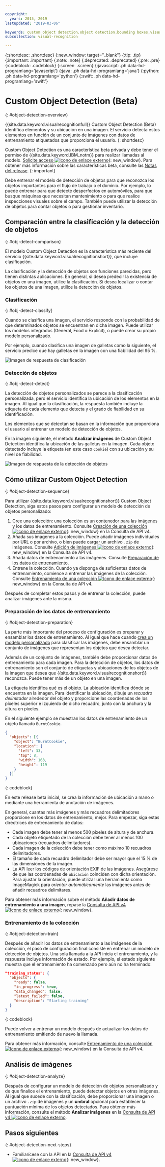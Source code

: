 ```yaml
---

copyright:
  years: 2015, 2019
lastupdated: "2019-03-06"

keywords: custom object detection,object detection,bounding boxes,visual inspection
subcollection: visual-recognition

---
```


{:shortdesc: .shortdesc}
{:new_window: target="_blank"}
{:tip: .tip}
{:important: .important}
{:note: .note}
{:deprecated: .deprecated}
{:pre: .pre}
{:codeblock: .codeblock}
{:screen: .screen}
{:javascript: .ph data-hd-programlang='javascript'}
{:java: .ph data-hd-programlang='java'}
{:python: .ph data-hd-programlang='python'}
{:swift: .ph data-hd-programlang='swift'}

<!-- Link definitions -->

[api-ref-v4]: https://{DomainName}/apidocs/visual-recognition-v4

# Custom Object Detection (Beta)
{: #object-detection-overview}

{{site.data.keyword.visualrecognitionfull}} Custom Object Detection (Beta) identifica elementos y su ubicación en una imagen. El servicio detecta estos elementos en función de un conjunto de imágenes con datos de entrenamiento etiquetados que proporciona el usuario.
{: shortdesc}

Custom Object Detection es una característica beta privada y debe tener el permiso de {{site.data.keyword.IBM_notm}} para realizar llamadas al modelo. [Solicite acceso ![Icono de enlace externo](../../icons/launch-glyph.svg "Icono de enlace externo")](https://datasciencex.typeform.com/to/c70Ak5){: new_window}. Para obtener más información sobre las características beta, consulte las [Notas del release](/docs/services/visual-recognition?topic=visual-recognition-release-notes#beta).
{: important}

Debe entrenar el modelo de detección de objetos para que reconozca los objetos importantes para el flujo de trabajo o el dominio. Por ejemplo, lo puede entrenar para que detecte desperfectos en automóviles, para que busque máquinas que necesitan mantenimiento o para que realice inspecciones visuales sobre el campo. También puede utilizar la detección de objetos para contar objetos o para gestionar inventario.

## Comparación entre la clasificación y la detección de objetos
{: #obj-detect-comparison}

El modelo Custom Object Detection es la característica más reciente del servicio {{site.data.keyword.visualrecognitionshort}}, que incluye clasificación.

La clasificación y la detección de objetos son funciones parecidas, pero tienen distintas aplicaciones. En general, si desea predecir la existencia de objetos en una imagen, utilice la clasificación. Si desea localizar o contar los objetos de una imagen, utilice la detección de objetos.

### Clasificación
{: #obj-detect-classify}

Cuando se clasifica una imagen, el servicio responde con la probabilidad de que determinados objetos se encuentran en dicha imagen. Puede utilizar los modelos integrados (General, Food o Explicit), o puede crear su propio modelo personalizado.

Por ejemplo, cuando clasifica una imagen de galletas como la siguiente, el servicio predice que hay galletas en la imagen con una fiabilidad del 95 %.

![Imagen de respuesta de clasificación](images/cookies-tag.png "Una imagen para mostrar la clasificación")

### Detección de objetos
{: #obj-detect-detect}

La detección de objetos personalizados se parece a la clasificación personalizada, pero el servicio identifica la ubicación de los elementos en la imagen. Al igual que la clasificación, la respuesta también incluye la etiqueta de cada elemento que detecta y el grado de fiabilidad en su identificación.

Los elementos que se detectan se basan en la información que proporciona el usuario al entrenar un modelo de detección de objetos.

En la imagen siguiente, el método **Analizar imágenes** de Custom Object Detection identifica la ubicación de las galletas en la imagen. Cada objeto detectado incluye la etiqueta (en este caso `Cookie`) con su ubicación y su nivel de fiabilidad.

![Imagen de respuesta de la detección de objetos](images/cookies-bbox.png "Una imagen para mostrar la detección de objetos")

## Cómo utilizar Custom Object Detection
{: #object-detection-sequence}

Para utilizar {{site.data.keyword.visualrecognitionshort}} Custom Object Detection, siga estos pasos para configurar un modelo de detección de objetos personalizado:

1.  Cree una colección: una colección es un contenedor para las imágenes y los datos de entrenamiento. Consulte [Creación de una colección ![Icono de enlace externo](../../icons/launch-glyph.svg "Icono de enlace externo")](https://{DomainName}/apidocs/visual-recognition-v4#create-a-collection){: new_window} en la Consulta de API v4.
1.  Añada sus imágenes a la colección. Puede añadir imágenes individuales por URL o por archivo, o bien puede cargar un archivo `.zip` de imágenes. Consulte [Adición de imágenes ![Icono de enlace externo](../../icons/launch-glyph.svg "Icono de enlace externo")](https://{DomainName}/apidocs/visual-recognition-v4#add-images){: new_window} en la Consulta de API v4.
1.  Añada datos de entrenamiento a las imágenes. Consulte [Preparación de los datos de entrenamiento](#object-detection-preparation).
1.  Entrene la colección. Cuando ya disponga de suficientes datos de entrenamiento, comience a entrenar las imágenes de la colección. Consulte [Entrenamiento de una colección ![Icono de enlace externo](../../icons/launch-glyph.svg "Icono de enlace externo")](https://{DomainName}/apidocs/visual-recognition-v4#train-a-collection){: new_window} en la Consulta de API v4.

Después de completar estos pasos y de entrenar la colección, puede analizar imágenes ante la misma.

### Preparación de los datos de entrenamiento
{: #object-detection-preparation}

La parte más importante del proceso de configuración es preparar y ensamblar los datos de entrenamiento. Al igual que hace cuando [crea un modelo personalizado](/docs/services/visual-recognition?topic=visual-recognition-tutorial-custom-classifier#tutorial-custom-classifier) para clasificar las imágenes, debe ensamblar un conjunto de imágenes que representan los objetos que desea detectar.

Además de un conjunto de imágenes, también debe proporcionar datos de entrenamiento para cada imagen. Para la detección de objetos, los datos de entrenamiento son el conjunto de etiquetas y ubicaciones de los objetos de la imagen que desea que {{site.data.keyword.visualrecognitionshort}} reconozca. Puede tener más de un objeto en una imagen.

La etiqueta identifica qué es el objeto. La ubicación identifica dónde se encuentra en la imagen. Para identificar la ubicación, dibuje un _recuadro delimitador_ alrededor del objeto y proporcione las coordenadas de los píxeles superior e izquierdo de dicho recuadro, junto con la anchura y la altura en píxeles.

En el siguiente ejemplo se muestran los datos de entrenamiento de un objeto llamado `BurntCookie`.

```json
{
  "objects": [{
    "object": "BurntCookie",
    "location": {
      "left": 33,
      "top": 8,
      "width": 163,
      "height": 119
    }
  }]
}
```
{: codeblock}

En este release beta inicial, se crea la información de ubicación a mano o mediante una herramienta de anotación de imágenes.

En general, cuantas más imágenes y más recuadros delimitadores proporcione en los datos de entrenamiento, mejor. Para empezar, siga estas directrices de entrenamiento de datos:

- Cada imagen debe tener al menos 500 píxeles de altura y de anchura.
- Cada objeto etiquetado de la colección debe tener al menos 100 ubicaciones (recuadros delimitadores).
- Cada imagen de la colección debe tener como máximo 10 recuadros delimitadores.
- El tamaño de cada recuadro delimitador debe ser mayor que el 15 % de las dimensiones de la imagen.
- La API leer los códigos de orientación EXIF de las imágenes. Asegúrese de que las coordenadas de `ubicación` coinciden con dicha orientación. Para ajustar la orientación, puede utilizar una herramienta como ImageMagick para _orientar automáticamente_ las imágenes antes de añadir recuadros delimitares.

Para obtener más información sobre el método **Añadir datos de entrenamiento a una imagen**, repase la [Consulta de API v4 ![Icono de enlace externo](../../icons/launch-glyph.svg "Icono de enlace externo")](https://{DomainName}/apidocs/visual-recognition-v4#add-training-data-to-an-image){: new_window}.

### Entrenamiento de la colección
{: #object-detection-train}

Después de añadir los datos de entrenamiento a las imágenes de la colección, el paso de configuración final consiste en entrenar un modelo de detección de objetos. Una sola llamada a la API inicia el entrenamiento, y la respuesta incluye información de estado. Por ejemplo, el estado siguiente muestra que el entrenamiento ha comenzado pero aún no ha terminado:

```json
"training_status": {
  "objects": {
    "ready": false,
    "in_progress": true,
    "data_changed": false,
    "latest_failed": false,
    "description": "Starting training"
  }
}
```
{: codeblock}

Puede volver a entrenar un modelo después de actualizar los datos de entrenamiento emitiendo de nuevo la llamada.

Para obtener más información, consulte [Entrenamiento de una colección ![Icono de enlace externo](../../icons/launch-glyph.svg "Icono de enlace externo")](https://{DomainName}/apidocs/visual-recognition-v4#train-a-collection){: new_window} en la Consulta de API v4.

## Análisis de imágenes
{: #object-detection-analyze}

Después de configurar un modelo de detección de objetos personalizado y de que finalice el entrenamiento, puede detectar objetos en otras imágenes. Al igual que sucede con la clasificación, debe proporcionar una imagen o un archivo `.zip` de imágenes y un **umbral** opcional para establecer la puntuación mínima de los objetos detectados. Para obtener más información, consulte el método **Analizar imágenes** en la [Consulta de API v4 ![Icono de enlace externo](../../icons/launch-glyph.svg "Icono de enlace externo")](https://{DomainName}/apidocs/visual-recognition-v4#analyze-images).

## Pasos siguientes
{: #object-detection-next-steps}

- Familiarícese con la API en la [Consulta de API v4 ![Icono de enlace externo](../../icons/launch-glyph.svg "Icono de enlace externo")](https://{DomainName}/apidocs/visual-recognition-v4){: new_window}.
